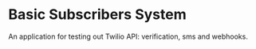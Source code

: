 # Basic Subscribers System

An application for testing out Twilio API: verification, sms and webhooks.
